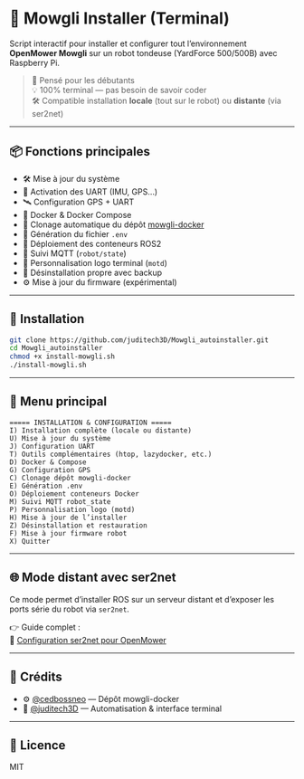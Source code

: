 # 🤖 Mowgli Installer (Terminal)

Script interactif pour installer et configurer tout l’environnement **OpenMower Mowgli** sur un robot tondeuse (YardForce 500/500B) avec Raspberry Pi.

> 🧠 Pensé pour les débutants  
> 💡 100% terminal — pas besoin de savoir coder  
> 🛠️ Compatible installation **locale** (tout sur le robot) ou **distante** (via ser2net)

---

## 📦 Fonctions principales

- 🛠 Mise à jour du système
- 🔌 Activation des UART (IMU, GPS…)
- 🛰️ Configuration GPS + UART
- 🐳 Docker & Docker Compose
- 📁 Clonage automatique du dépôt [mowgli-docker](https://github.com/cedbossneo/mowgli-docker)
- 🔐 Génération du fichier `.env`
- 🚀 Déploiement des conteneurs ROS2
- 🧪 Suivi MQTT (`robot/state`)
- 🎨 Personnalisation logo terminal (`motd`)
- 🧼 Désinstallation propre avec backup
- ⚙️ Mise à jour du firmware (expérimental)

---

## 🚀 Installation

```bash
git clone https://github.com/juditech3D/Mowgli_autoinstaller.git
cd Mowgli_autoinstaller
chmod +x install-mowgli.sh
./install-mowgli.sh
```

---

## 🧭 Menu principal

```
===== INSTALLATION & CONFIGURATION =====
I) Installation complète (locale ou distante)
U) Mise à jour du système
J) Configuration UART
T) Outils complémentaires (htop, lazydocker, etc.)
D) Docker & Compose
G) Configuration GPS
C) Clonage dépôt mowgli-docker
E) Génération .env
O) Déploiement conteneurs Docker
M) Suivi MQTT robot_state
P) Personnalisation logo (motd)
H) Mise à jour de l’installer
Z) Désinstallation et restauration
F) Mise à jour firmware robot
X) Quitter
```

---

## 🌐 Mode distant avec ser2net

Ce mode permet d’installer ROS sur un serveur distant et d’exposer les ports série du robot via `ser2net`.

👉 Guide complet :  
🔗 [Configuration ser2net pour OpenMower](https://juditech3d.github.io/Guide-DIY-OpenMower-Mowgli-pour-Robots-Tondeuses-Yard500-et-500B/ser2net/)

---

## 🙏 Crédits

- ⚙️ [@cedbossneo](https://github.com/cedbossneo) — Dépôt mowgli-docker
- 🧰 [@juditech3D](https://github.com/juditech3D) — Automatisation & interface terminal

---

## 📄 Licence

MIT
